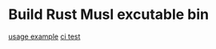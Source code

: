# Build Rust Musl excutable bin

[usage example](https://github.com/arloor/rust_http_proxy/blob/master/.github/workflows/rust.yml)
[ci test](https://github.com/arloor/rust_musl_action/actions/workflows/ci.yml)